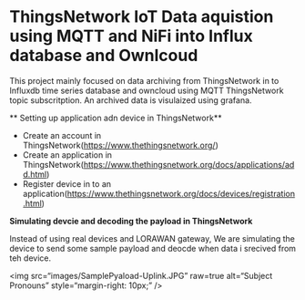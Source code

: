 # ThingsNetwork IoT Data aquistion using MQTT and NiFi into Influx database and Ownlcoud

This project mainly focused on data archiving from ThingsNetwork in to Influxdb time series database and owncloud using MQTT ThingsNetwork topic subscritption.
An archived data is visulaized using grafana.

** Setting up application adn device in ThingsNetwork**
- Create an account in ThingsNetwork(https://www.thethingsnetwork.org/)
- Create an application in ThingsNetwork(https://www.thethingsnetwork.org/docs/applications/add.html)
- Register device in to an application(https://www.thethingsnetwork.org/docs/devices/registration.html)

**Simulating devcie and decoding the payload in ThingsNetwork**

Instead of using real devices and LORAWAN gateway, We are simulating the device to send some sample payload and deocde when data i srecived from teh device.

<img
src=“images/SamplePyaload-Uplink.JPG”
raw=true
alt=“Subject Pronouns”
style=“margin-right: 10px;”
/>

